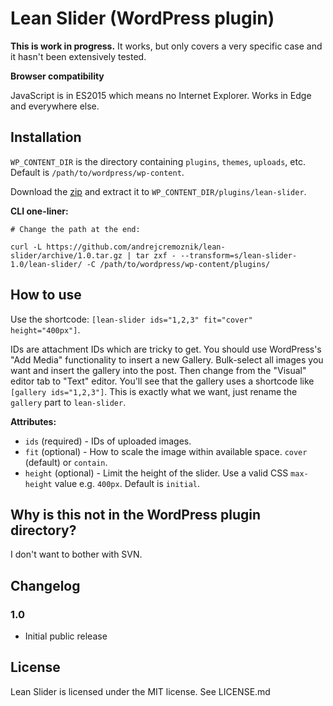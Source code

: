 # Lean Slider (WordPress plugin)

**This is work in progress.** It works, but only covers a very specific case and it hasn't been extensively tested.

**Browser compatibility**

JavaScript is in ES2015 which means no Internet Explorer. Works in Edge and everywhere else.


## Installation

`WP_CONTENT_DIR` is the directory containing `plugins`, `themes`, `uploads`, etc. Default is `/path/to/wordpress/wp-content`.

Download the [zip](https://github.com/andrejcremoznik/lean-slider/archive/1.0.zip) and extract it to `WP_CONTENT_DIR/plugins/lean-slider`.

**CLI one-liner:**

```
# Change the path at the end:

curl -L https://github.com/andrejcremoznik/lean-slider/archive/1.0.tar.gz | tar zxf - --transform=s/lean-slider-1.0/lean-slider/ -C /path/to/wordpress/wp-content/plugins/
```


## How to use

Use the shortcode: `[lean-slider ids="1,2,3" fit="cover" height="400px"]`.

IDs are attachment IDs which are tricky to get. You should use WordPress's "Add Media" functionality to insert a new Gallery. Bulk-select all images you want and insert the gallery into the post. Then change from the "Visual" editor tab to "Text" editor. You'll see that the gallery uses a shortcode like `[gallery ids="1,2,3"]`. This is exactly what we want, just rename the `gallery` part to `lean-slider`.

**Attributes:**

* `ids` (required) - IDs of uploaded images.
* `fit` (optional) - How to scale the image within available space. `cover` (default) or `contain`.
* `height` (optional) - Limit the height of the slider. Use a valid CSS `max-height` value e.g. `400px`. Default is `initial`.


## Why is this not in the WordPress plugin directory?

I don't want to bother with SVN.


## Changelog

### 1.0

* Initial public release


## License

Lean Slider is licensed under the MIT license. See LICENSE.md
